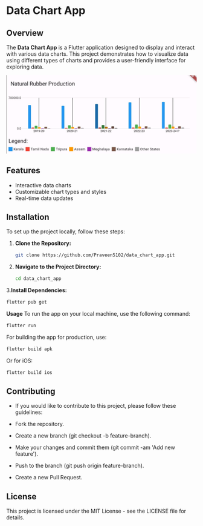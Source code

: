 # Data Chart App

## Overview

The **Data Chart App** is a Flutter application designed to display and interact with various data charts. This project demonstrates how to visualize data using different types of charts and provides a user-friendly interface for exploring data.

![Sample Output](https://github.com/Praveen5102/data_chart_app/blob/main/assests/sample%20app%20pic.jpeg)

## Features

- Interactive data charts
- Customizable chart types and styles
- Real-time data updates

## Installation

To set up the project locally, follow these steps:

1. **Clone the Repository:**

   ```bash
   git clone https://github.com/Praveen5102/data_chart_app.git

2. **Navigate to the Project Directory:**
   ```bash
   cd data_chart_app
   
3.**Install Dependencies:**
   ```bash
   flutter pub get
 ```
**Usage**
   To run the app on your local machine, use the following command:
   ```bash
   flutter run
   ```
   For building the app for production, use:
   ```bash
   flutter build apk
   ```
   Or for iOS:
   ```bash
   flutter build ios
   ```
## Contributing
   - If you would like to contribute to this project, please follow these guidelines:

   - Fork the repository.
   - Create a new branch (git checkout -b feature-branch).
   - Make your changes and commit them (git commit -am 'Add new feature').
   - Push to the branch (git push origin feature-branch).
   - Create a new Pull Request.

## License
   This project is licensed under the MIT License - see the LICENSE file for details.



   







   
